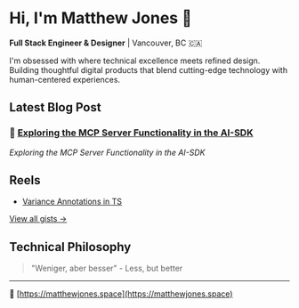 # Hi, I'm Matthew Jones 👋

**Full Stack Engineer & Designer** | Vancouver, BC 🇨🇦

I'm obsessed with where technical excellence meets refined design. Building thoughtful digital products that blend cutting-edge technology with human-centered experiences.

## Latest Blog Post

<!-- BLOG:START -->
### 📝 [Exploring the MCP Server Functionality in the AI-SDK](https://gist.github.com/hew/69d0cc7f8466022f710a9ffb5a5d03f3)
*Exploring the MCP Server Functionality in the AI-SDK*
<!-- BLOG:END -->

## Reels

<!-- REEL:START -->
- [Variance Annotations in TS](https://gist.github.com/hew/3bf6d29509e9e8f246bd18faf3279ec6)
<!-- REEL:END -->

[View all gists →](https://gist.github.com/hew)

## Technical Philosophy

> "Weniger, aber besser" - Less, but better

--- 

🔗 [https://matthewjones.space](https://matthewjones.space)
